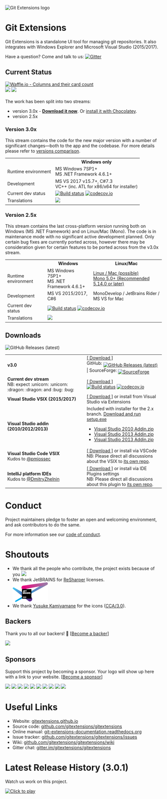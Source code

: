 ![Git Extensions logo](https://cdn.rawgit.com/gitextensions/gitextensions/master/Logo/git-extensions-logo.svg)

# Git Extensions

Git Extensions is a standalone UI tool for managing git repositories.
It also integrates with Windows Explorer and Microsoft Visual Studio (2015/2017).

Have a question? Come and talk to us: [![Gitter](https://badges.gitter.im/Join%20Chat.svg)](https://gitter.im/gitextensions/gitextensions?utm_source=badge&utm_medium=badge&utm_campaign=pr-badge&utm_content=badge)

## Current Status

[![Waffle.io - Columns and their card count](https://badge.waffle.io/gitextensions/gitextensions.svg?columns=all)](https://waffle.io/gitextensions/gitextensions)<br />
<a href="https://github.com/gitextensions/gitextensions/releases/latest" rel="nofollow" style="vertical-align: -webkit-baseline-middle;"><a href="#backers" alt="sponsors on Open Collective"><img src="https://opencollective.com/gitextensions/backers/badge.svg" /></a> <a href="#sponsors" alt="Sponsors on Open Collective"><img src="https://opencollective.com/gitextensions/sponsors/badge.svg" /></a>

The work has been split into two streams:
 * version 3.0x - **[Download it now](https://github.com/gitextensions/gitextensions/releases/latest#hovercard-aria-description)**. Or [install it with Chocolatey](https://chocolatey.org/packages/gitextensions).
 * version 2.5x

### Version 3.0x

This stream contains the code for the new major version with a number of significant changes&mdash;both to the app and the codebase.
For more details please refer to [versions comparison](https://github.com/gitextensions/gitextensions/wiki/Compare-versions).

<table>
  <tr>
    <th>&nbsp;</th>
    <th>Windows only</th>
  </tr>
  <tr>
    <td>Runtime environment</td>
    <td>MS Windows 7SP1+ <br/>MS .NET Framework 4.6.1+</td>
  </tr>
  <tr>
    <td>Development</td>
    <td>MS VS 2017 v15.7+, C#7.3<br/>
        VC++ (inc. ATL for x86/x64 for installer)
    </td>
  </tr>
  <tr>
    <td>Current dev status</td>
    <td><a href="https://ci.appveyor.com/project/gitextensions/gitextensions/branch/release/3.00"><img alt="Build status" src="https://ci.appveyor.com/api/projects/status/yo5kw7sl6da8danr/branch/master?svg=true" style="max-width:100%;"></a> <a href="https://codecov.io/gh/gitextensions/gitextensions"><img alt="codecov.io" src="https://codecov.io/gh/gitextensions/gitextensions/branch/master/graph/badge.svg" style="max-width:100%;"></a></td>
  </tr>
  <tr>
    <td>Translations</td>
    <td><a target="_blank" style="text-decoration:none; color:black; font-size:66%" href="https://github.com/gitextensions/gitextensions/wiki/Translations"
title="More information in the wiki"><img src="https://ds0k0en9abmn1.cloudfront.net/static/charts/images/tx-logo-micro.646b0065fce6.png" ></a></td>
  </tr>
</table>


### Version 2.5x

This stream contains the last cross-platform version running both on Windows (MS .NET Framework) and on Linux/Mac (Mono).
The code is in maintenance mode with no significant active development planned. Only certain bug fixes are currently ported across, however there may be consideration given for certain features to be ported across from the v3.0x stream.

<table>
  <tr>
    <th>&nbsp;</th>
    <th>Windows</th>
    <th>Linux/Mac</th>
  </tr>
  <tr>
    <td>Runtime environment</td>
    <td>MS Windows 7SP1+ <br/>MS .NET Framework 4.6.1+</td>
    <td><a href="https://github.com/gitextensions/gitextensions/wiki/How-To:-run-Git-Extensions-on-Linux">Linux / Mac (possible)</a><br /><a href="http://www.mono-project.com/download/">Mono 5.0+ (Recommended 5.14.0 or later)</a></td>
  </tr>
  <tr>
    <td>Development</td>
    <td>MS VS 2015/2017, C#6</td>
    <td>MonoDevelop / JetBrains Rider / MS VS for Mac</td>
  </tr>
  <tr>
    <td>Current dev status</td>
    <td colspan=2><a href="https://ci.appveyor.com/project/gitextensions/gitextensions/branch/release/2.51"><img alt="Build status" src="https://ci.appveyor.com/api/projects/status/yo5kw7sl6da8danr/branch/release/2.51?svg=true" style="max-width:100%;"></a> <a href="https://codecov.io/gh/gitextensions/gitextensions"><img alt="codecov.io" src="https://codecov.io/gh/gitextensions/gitextensions/branch/release/2.51/graph/badge.svg" style="max-width:100%;"></a></td>
  </tr>
  <tr>
    <td>Translations</td>
    <td colspan=2><a target="_blank" style="text-decoration:none; color:black; font-size:66%" href="https://github.com/gitextensions/gitextensions/wiki/Translations"
title="More information in the wiki"><img src="https://ds0k0en9abmn1.cloudfront.net/static/charts/images/tx-logo-micro.646b0065fce6.png" ></a></td>
  </tr>
</table>


## Downloads
<img src="https://img.shields.io/github/downloads/gitextensions/gitextensions/total.svg?maxAge=86400" alt="GitHub Releases (latest)"></a>

<table>
  <tr>
    <td><strong>v3.0</strong></td>
    <td colspan=2><a href="https://github.com/gitextensions/gitextensions/releases/latest#hovercard-aria-description">[ Download ]</a><br />
        GitHub: <a href="https://github.com/gitextensions/gitextensions/releases/latest#hovercard-aria-description" rel="nofollow" style="vertical-align: -webkit-baseline-middle;"><img src="https://img.shields.io/github/downloads/gitextensions/gitextensions/latest/total.svg?maxAge=86400" alt="GitHub Releases (latest)"></a> | SourceForge: <a href="https://sourceforge.net/projects/gitextensions/" rel="nofollow" style="vertical-align: -webkit-baseline-middle;"><img src="https://img.shields.io/sourceforge/dm/gitextensions.svg" alt="SourceForge"></a></td>
  </tr>
  <tr>
    <td><strong>Current dev stream</strong><br />NB: expect :unicorn: :unicorn: :dragon: :dragon: and :bug: :bug:</td>
    <td><a href="https://ci.appveyor.com/project/gitextensions/gitextensions/branch/master/artifacts">[ Download ]</a><br />
        <a href="https://ci.appveyor.com/project/gitextensions/gitextensions/branch/master"><img alt="Build status" src="https://ci.appveyor.com/api/projects/status/yo5kw7sl6da8danr/branch/master?svg=true" style="max-width:100%;"></a> <a href="https://codecov.io/gh/gitextensions/gitextensions"><img alt="codecov.io" src="https://codecov.io/gh/gitextensions/gitextensions/branch/master/graph/badge.svg" style="max-width:100%;"></a>
    </td>
  </tr>
  <tr>
    <td><strong>Visual Studio VSIX (2015/2017)</strong></td>
    <td><a href="https://marketplace.visualstudio.com/items?itemName=HenkWesthuis.GitExtensions">[ Download ]</a> or install from Visual Studio via Extensions</td>
  </tr>
  <tr>
    <td><strong>Visual Studio addin (2010/2012/2013)</strong></td>
    <td>Included with installer for the 2.x branch. <a href="https://github.com/gitextensions/gitextensions/releases/latest">Download and run setup.exe</a><br />
      <ul><li><a href="https://github.com/gitextensions/gitextensions/files/2646204/Visual.Studio.2010.Addin.zip">Visual Studio 2010 Addin.zip</a></li>
          <li><a href="https://github.com/gitextensions/gitextensions/files/2646205/Visual.Studio.2012.Addin.zip">Visual Studio 2013 Addin.zip</a></li>
          <li><a href="https://github.com/gitextensions/gitextensions/files/2646203/Visual.Studio.2013.Addin.zip">Visual Studio 2013 Addin.zip</a></li>
        </ul>
</td>
  </tr>
  <tr>
    <td><strong>Visual Studio Code VSIX</strong><br />Kudos to <a href="/pmiossec" class="author text-inherit">@pmiossec</a></td>
    <td><a href="https://marketplace.visualstudio.com/items?itemName=pmiossec.vscode-gitextensions">[ Download ]</a> or install via VSCode<br />
      NB: Please direct all discussions about the VSIX to <a href="https://github.com/pmiossec/vscode-gitextensions">its own repo</a>.</td>
  </tr>
  <tr>
    <td><strong>IntelliJ platform IDEs</strong><br />Kudos to <a href="/DmitryZhelnin" class="author text-inherit">@DmitryZhelnin</a></td>
    <td><a href="https://plugins.jetbrains.com/plugin/11511-gitextensions">[ Download ]</a> or install via IDE Plugins settings<br/>
      NB: Please direct all discussions about this plugin to <a href="https://github.com/DmitryZhelnin/git-extensions-intellij">its own repo</a>.</td>
  </tr>
</table>

# Conduct

Project maintainers pledge to foster an open and welcoming environment, and ask contributors to do the same.

For more information see our [code of conduct](CODE_OF_CONDUCT.md).


# Shoutouts

* We thank all the people who contribute, the project exists because of you
<a href="https://github.com/gitextensions/gitextensions/contributors"><img src="https://opencollective.com/gitextensions/contributors.svg?width=890&button=false" /></a>
* We thank JetBRAINS for [ReSharper](https://www.jetbrains.com/resharper/) licenses.<br /><a href="https://www.jetbrains.com/?from=gitextensions" target="_blank"><img src="./GitUI/Resources/Icons/originals/jetbrains-variant-4.png"></a>
* We thank [Yusuke Kamiyamane](http://p.yusukekamiyamane.com/) for the icons ([CCA/3.0](http://creativecommons.org/licenses/by/3.0/)).


## Backers

Thank you to all our backers! 🙏 [[Become a backer](https://opencollective.com/gitextensions#backer)]

<a href="https://opencollective.com/gitextensions#backers" target="_blank"><img src="https://opencollective.com/gitextensions/backers.svg?width=890"></a>


## Sponsors

Support this project by becoming a sponsor. Your logo will show up here with a link to your website. [[Become a sponsor](https://opencollective.com/gitextensions#sponsor)]

<a href="https://opencollective.com/gitextensions/sponsor/0/website" target="_blank"><img src="https://opencollective.com/gitextensions/sponsor/0/avatar.svg"></a>
<a href="https://opencollective.com/gitextensions/sponsor/1/website" target="_blank"><img src="https://opencollective.com/gitextensions/sponsor/1/avatar.svg"></a>
<a href="https://opencollective.com/gitextensions/sponsor/2/website" target="_blank"><img src="https://opencollective.com/gitextensions/sponsor/2/avatar.svg"></a>
<a href="https://opencollective.com/gitextensions/sponsor/3/website" target="_blank"><img src="https://opencollective.com/gitextensions/sponsor/3/avatar.svg"></a>
<a href="https://opencollective.com/gitextensions/sponsor/4/website" target="_blank"><img src="https://opencollective.com/gitextensions/sponsor/4/avatar.svg"></a>
<a href="https://opencollective.com/gitextensions/sponsor/5/website" target="_blank"><img src="https://opencollective.com/gitextensions/sponsor/5/avatar.svg"></a>
<a href="https://opencollective.com/gitextensions/sponsor/6/website" target="_blank"><img src="https://opencollective.com/gitextensions/sponsor/6/avatar.svg"></a>
<a href="https://opencollective.com/gitextensions/sponsor/7/website" target="_blank"><img src="https://opencollective.com/gitextensions/sponsor/7/avatar.svg"></a>
<a href="https://opencollective.com/gitextensions/sponsor/8/website" target="_blank"><img src="https://opencollective.com/gitextensions/sponsor/8/avatar.svg"></a>
<a href="https://opencollective.com/gitextensions/sponsor/9/website" target="_blank"><img src="https://opencollective.com/gitextensions/sponsor/9/avatar.svg"></a>


# Useful Links

* Website: [gitextensions.github.io](https://gitextensions.github.io/)
* Source code: [github.com/gitextensions/gitextensions](https://github.com/gitextensions/gitextensions)
* Online manual: [git-extensions-documentation.readthedocs.org](https://git-extensions-documentation.readthedocs.org/en/latest/)
* Issue tracker: [github.com/gitextensions/gitextensions/issues](https://github.com/gitextensions/gitextensions/issues)
* Wiki: [github.com/gitextensions/gitextensions/wiki](https://github.com/gitextensions/gitextensions/wiki)
* Gitter chat: [gitter.im/gitextensions/gitextensions](https://gitter.im/gitextensions/gitextensions?utm_source=badge&utm_medium=badge&utm_campaign=pr-badge&utm_content=badge)

# Latest Release History (3.0.1)
Watch us work on this project.

[![Click to play](https://img.youtube.com/vi/k6DhHbzkZvM/0.jpg)](https://www.youtube.com/watch?v=k6DhHbzkZvM)
